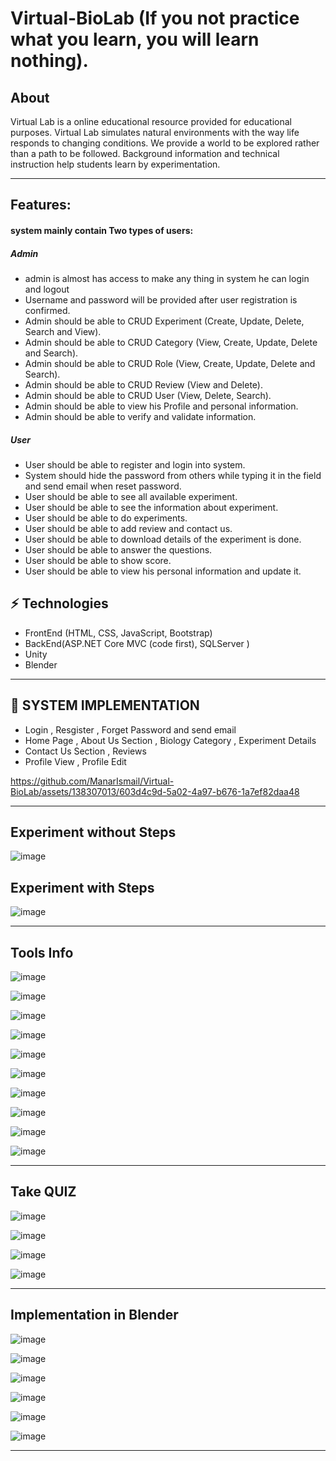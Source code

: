 # Virtual-BioLab (If you not practice what you learn, you will learn nothing).


## About

<p> Virtual Lab is a online educational resource provided for educational purposes. Virtual Lab simulates natural environments with the way life responds to changing conditions. We provide a world to be explored rather than a path to be followed. Background information and technical instruction help students learn by experimentation.</p>

***


## Features:
#### system mainly contain Two types of users:

##### Admin

<ul>
  <li>admin is almost has access to make any thing in system he can login and logout</li>
  <li>Username and password will be provided after user registration is confirmed.</li>
  <li>Admin should be able to CRUD Experiment (Create, Update, Delete, Search and View).</li>
  <li>Admin should be able to CRUD Category (View, Create, Update, Delete and Search).</li>
  <li>Admin should be able to CRUD Role (View, Create, Update, Delete and Search).</li>
  <li>Admin should be able to CRUD Review (View and Delete).</li>
  <li>Admin should be able to CRUD User (View, Delete, Search).</li>
  <li>Admin should be able to view his Profile and personal information.</li>
  <li>Admin should be able to verify and validate information.</li>
</ul>

##### User 

<ul>
  <li>User should be able to register and login into system.</li>
  <li>System should hide the password from others while typing it in the field and send email when reset password. </li>
  <li>User should be able to see all available experiment.</li>
  <li>User should be able to see the information about experiment.</li>
  <li>User should be able to do experiments.</li>
  <li>User should be able to add review and contact us. </li>
  <li>User should be able to download details of the experiment is done.</li>
  <li> User should be able to answer the questions.</li>
  <li> User should be able to show score.</li>
  <li>User should be able to view his personal information and update it.</li>
</ul>

## ⚡ Technologies

* FrontEnd (HTML, CSS, JavaScript, Bootstrap)
* BackEnd(ASP.NET Core MVC (code first), SQLServer )
* Unity
* Blender
  
***

## 📱 SYSTEM IMPLEMENTATION

* Login , Resgister , Forget Password and send email
* Home Page , About Us Section , Biology Category , Experiment Details 
* Contact Us Section , Reviews
* Profile View , Profile Edit 
 
https://github.com/ManarIsmail/Virtual-BioLab/assets/138307013/603d4c9d-5a02-4a97-b676-1a7ef82daa48

***
## Experiment without  Steps 

![image](https://github.com/ManarIsmail/Virtual-BioLab/assets/138307013/6d21df48-313d-4f0f-9e2c-778a39941a00)

## Experiment with Steps

![image](https://github.com/ManarIsmail/Virtual-BioLab/assets/138307013/95228e35-e680-46bc-a648-7d3dd6606033)

***

## Tools Info

![image](https://github.com/ManarIsmail/Virtual-BioLab/assets/138307013/6cf64b6e-15d6-4829-a7bd-f6ec39a58f0e)

![image](https://github.com/ManarIsmail/Virtual-BioLab/assets/138307013/795987b4-8670-495d-9b8c-170d113b06ac)

![image](https://github.com/ManarIsmail/Virtual-BioLab/assets/138307013/0f5e7879-5600-4ff2-a2b4-dc2f63bf5d10)

![image](https://github.com/ManarIsmail/Virtual-BioLab/assets/138307013/287aa22c-e906-4d19-abe0-937203cb766a)

![image](https://github.com/ManarIsmail/Virtual-BioLab/assets/138307013/78f937c8-ec8e-4da2-97d8-f10279c38fff)

![image](https://github.com/ManarIsmail/Virtual-BioLab/assets/138307013/00d71d9d-4dfb-40eb-8804-bde5627bf1fb)

![image](https://github.com/ManarIsmail/Virtual-BioLab/assets/138307013/09f6306b-41e2-44a8-b523-a0c1d711b833) 

![image](https://github.com/ManarIsmail/Virtual-BioLab/assets/138307013/3ff3973c-b097-473c-996a-2e4ae3ad8cf7)

![image](https://github.com/ManarIsmail/Virtual-BioLab/assets/138307013/a11669ca-904b-4f07-b126-552668ae324f)

![image](https://github.com/ManarIsmail/Virtual-BioLab/assets/138307013/c31fec22-0b25-430c-b618-66dadcbcf6f9)

***

## Take QUIZ
![image](https://github.com/ManarIsmail/Virtual-BioLab/assets/138307013/20cb263b-8213-43c8-8b8c-2067a01b5f87)

![image](https://github.com/ManarIsmail/Virtual-BioLab/assets/138307013/5db72723-94b2-41db-b43e-8ff51d0f729f)

![image](https://github.com/ManarIsmail/Virtual-BioLab/assets/138307013/a206fdd9-785d-4833-ac79-1aecb57f131e)

![image](https://github.com/ManarIsmail/Virtual-BioLab/assets/138307013/be2cafc4-cebc-4834-a130-54c525ea1cc0)

***

## Implementation in Blender

![image](https://github.com/ManarIsmail/Virtual-BioLab/assets/138307013/78e92b43-01e8-4b25-bf47-e93c93ab605a)

![image](https://github.com/ManarIsmail/Virtual-BioLab/assets/138307013/473d6b56-cc78-4467-9cb4-e161fc5872d4)

![image](https://github.com/ManarIsmail/Virtual-BioLab/assets/138307013/6a70cbee-6c53-436a-ace8-16bfc56150a2)

![image](https://github.com/ManarIsmail/Virtual-BioLab/assets/138307013/85a644e1-0d25-487e-8788-970622ef6294)

![image](https://github.com/ManarIsmail/Virtual-BioLab/assets/138307013/beee5045-cdb0-4e8f-8b7a-39c7623ee9cb)

![image](https://github.com/ManarIsmail/Virtual-BioLab/assets/138307013/4cd70ab2-d64a-4bce-b092-9c06c6431f19)


***










































